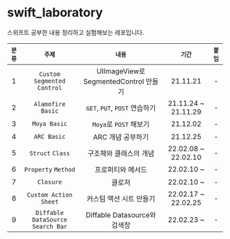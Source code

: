 # swift_laboratory
스위프트 공부한 내용 정리하고 실험해보는 레포입니다.

|`분류`|`주제`|`내용`|`기간`|`붙임`|
|:--:|:--:|:--:|:--:|:--:|
|1|`Custom Segmented Control`|UIImageView로 SegmentedControl 만들기|21.11.21|-|
|2|`Alamofire Basic`|`GET`, `PUT`, `POST` 연습하기 |21.11.24 ~ 21.11.29|-|
|3|`Moya Basic`|`Moya`로 `POST` 해보기|21.12.02|-|
|4|`ARC Basic`|ARC 개념 공부하기|21.12.25|-|
|5|`Struct` `Class`|구조체와 클래스의 개념|22.02.08 ~ 22.02.10|-|
|6|`Property` `Method`|프로퍼티와 메서드|22.02.10 ~|-|
|7|`Closure`|클로저|22.02.10 ~|-|
|8|`Custom Action Sheet`|커스텀 액션 시트 만들기|22.02.17 ~ 22.02.25|-|
|9|`Diffable DataSource` `Search Bar`|Diffable Datasource와 검색창|22.02.23 ~|-|

